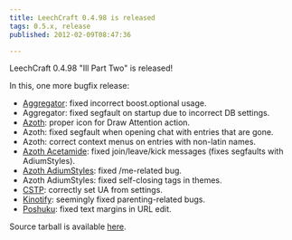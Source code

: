 ```yaml
---
title: LeechCraft 0.4.98 is released
tags: 0.5.x, release
published: 2012-02-09T08:47:36

---
```


LeechCraft 0.4.98 "Ill Part Two" is released!

In this, one more bugfix release:

- [Aggregator](/plugins-aggregator): fixed incorrect
  boost.optional usage.
- Aggregator: fixed segfault on startup due to incorrect DB settings.
- [Azoth](/plugins-azoth): proper icon for Draw Attention action.
- Azoth: fixed segfault when opening chat with entries that are gone.
- Azoth: correct context menus on entries with non-latin names.
- [Azoth Acetamide](/plugins-azoth-acetamide): fixed join/leave/kick
  messages (fixes segfaults with AdiumStyles).
- [Azoth AdiumStyles](/plugins-azoth-adiumstyles): fixed
  /me-related bug.
- Azoth AdiumStyles: fixed self-closing tags in themes.
- [CSTP](/plugins-cstp): correctly set UA from settings.
- [Kinotify](/plugins-kinotify): seemingly fixed
  parenting-related bugs.
- [Poshuku](/plugins-poshuku): fixed text margins in URL edit.

Source tarball is available
[here](http://sourceforge.net/projects/leechcraft/files/LeechCraft/0.5.0/leechcraft-0.4.98.tar.xz/download).
